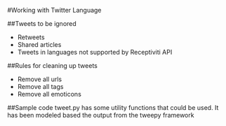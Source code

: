 #Working with Twitter Language

##Tweets to be ignored
* Retweets
* Shared articles
* Tweets in languages not supported by Receptiviti API

##Rules for cleaning up tweets
* Remove all urls
* Remove all tags
* Remove all emoticons


##Sample code
tweet.py has some utility functions that could be used. It has been modeled based the output from the tweepy framework




